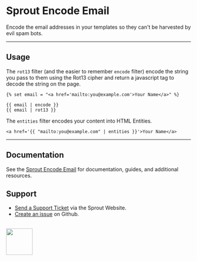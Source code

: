 Sprout Encode Email
===================

Encode the email addresses in your templates so they can't be harvested by evil spam bots.

----

## Usage

The `rot13` filter (and the easier to remember `encode` filter) encode the string you pass to them using the Rot13 cipher and return a javascript tag to decode the string on the page.

``` twig
{% set email = "<a href='mailto:you@example.com'>Your Name</a>" %}

{{ email | encode }}
{{ email | rot13 }}
```

The `entities` filter encodes your content into HTML Entities.

``` twig
<a href='{{ "mailto:you@example.com" | entities }}'>Your Name</a>
```

----

## Documentation

See the [Sprout Encode Email](https://sprout.barrelstrengthdesign.com/craft-plugins/encode-email/docs) for documentation, guides, and additional resources. 

## Support

- [Send a Support Ticket](https://sprout.barrelstrengthdesign.com/craft-plugins/request/support) via the Sprout Website.
- [Create an issue](https://github.com/barrelstrength/craft-sprout-encode-email/issues) on Github.

<br>

<a href="https://sprout.barrelstrengthdesign.com" target="_blank">
  <img src="https://sprout.barrelstrengthdesign.com/content/plugins/sprout-icon.svg" width="72">
</a>